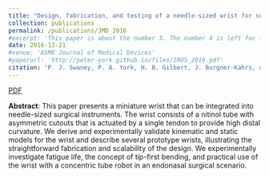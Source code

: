 ```yaml
---
title: "Design, fabrication, and testing of a needle-sized wrist for surgical instruments"
collection: publications
permalink: /publications/JMD_2016
#excerpt: 'This paper is about the number 3. The number 4 is left for future work.'
date: 2016-12-21
#venue: 'ASME Journal of Medical Devices'
#paperurl: 'http://peter-york.github.io/files/IROS_2019.pdf'
citation: 'P. J. Swaney, P. A. York, H. B. Gilbert, J. Burgner-Kahrs, and R. J. Webster III, "Design, fabrication, and testing of a needle-sized wrist for surgical instruments," ASME Journal of Medical Devices, 2016.'
---
```


[PDF](http://peter-york.github.io/files/JMD_2016.pdf)

**Abstract**: This paper presents a miniature wrist that can be integrated into
needle-sized surgical instruments. The wrist consists of a nitinol
tube with asymmetric cutouts that is actuated by a single tendon
to provide high distal curvature. We derive and experimentally
validate kinematic and static models for the wrist and describe
several prototype wrists, illustrating the straightforward fabrication
and scalability of the design. We experimentally investigate
fatigue life, the concept of tip-first bending, and practical use of
the wrist with a concentric tube robot in an endonasal surgical
scenario.

